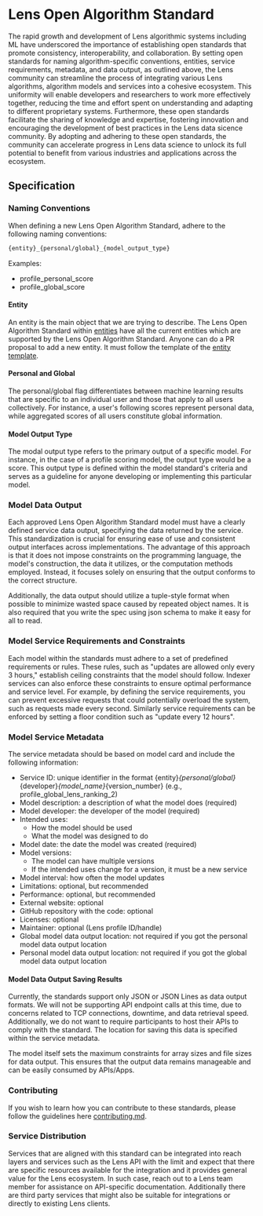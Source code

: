 # Lens Open Algorithm Standard

The rapid growth and development of Lens algorithmic systems including ML have underscored the importance of establishing open standards that promote consistency, interoperability, and collaboration. By setting open standards for naming algorithm-specific conventions, entities, service requirements, metadata, and data output, as outlined above, the Lens community can streamline the process of integrating various Lens algorithms, algorithm models and services into a cohesive ecosystem. This uniformity will enable developers and researchers to work more effectively together, reducing the time and effort spent on understanding and adapting to different proprietary systems. Furthermore, these open standards facilitate the sharing of knowledge and expertise, fostering innovation and encouraging the development of best practices in the Lens data sicence community. By adopting and adhering to these open standards, the community can accelerate progress in Lens data science to unlock its full potential to benefit from various industries and applications across the ecosystem.

## Specification

### Naming Conventions

When defining a new Lens Open Algorithm Standard, adhere to the following naming conventions:

```bash
{entity}_{personal/global}_{model_output_type}
```

Examples:

- profile_personal_score
- profile_global_score

#### Entity

An entity is the main object that we are trying to describe. The Lens Open Algorithm Standard within [entities](./entities) have all the current entities which are supported by the Lens Open Algorithm Standard. Anyone can do a PR proposal to add a new entity. It must follow the template of the [entity template](./entities/template.entity.md).

#### Personal and Global

The personal/global flag differentiates between machine learning results that are specific to an individual user and those that apply to all users collectively. For instance, a user's following scores represent personal data, while aggregated scores of all users constitute global information.

#### Model Output Type

The modal output type refers to the primary output of a specific model. For instance, in the case of a profile scoring model, the output type would be a score. This output type is defined within the model standard's criteria and serves as a guideline for anyone developing or implementing this particular model.

### Model Data Output

Each approved Lens Open Algorithm Standard model must have a clearly defined service data output, specifying the data returned by the service. This standardization is crucial for ensuring ease of use and consistent output interfaces across implementations. The advantage of this approach is that it does not impose constraints on the programming language, the model's construction, the data it utilizes, or the computation methods employed. Instead, it focuses solely on ensuring that the output conforms to the correct structure.

Additionally, the data output should utilize a tuple-style format when possible to minimize wasted space caused by repeated object names. It is also required that you write the spec using json schema to make it easy for all to read.

### Model Service Requirements and Constraints

Each model within the standards must adhere to a set of predefined requirements or rules. These rules, such as "updates are allowed only every 3 hours," establish ceiling constraints that the model should follow. Indexer services can also enforce these constraints to ensure optimal performance and service level. For example, by defining the service requirements, you can prevent excessive requests that could potentially overload the system, such as requests made every second. Similarly service requirements can be enforced by setting a floor condition such as "update every 12 hours".

### Model Service Metadata

The service metadata should be based on model card and include the following information:

- Service ID: unique identifier in the format {entity}_{personal/global}_{developer}_{model_name}_{version_number} (e.g., profile_global_lens_ranking_2)
- Model description: a description of what the model does (required)
- Model developer: the developer of the model (required)
- Intended uses:
  - How the model should be used
  - What the model was designed to do
- Model date: the date the model was created (required)
- Model versions:
  - The model can have multiple versions
  - If the intended uses change for a version, it must be a new service
- Model interval: how often the model updates
- Limitations: optional, but recommended
- Performance: optional, but recommended
- External website: optional
- GitHub repository with the code: optional
- Licenses: optional
- Maintainer: optional (Lens profile ID/handle)
- Global model data output location: not required if you got the personal model data output location
- Personal model data output location: not required if you got the global model data output location

#### Model Data Output Saving Results

Currently, the standards support only JSON or JSON Lines as data output formats. We will not be supporting API endpoint calls at this time, due to concerns related to TCP connections, downtime, and data retrieval speed. Additionally, we do not want to require participants to host their APIs to comply with the standard. The location for saving this data is specified within the service metadata.

The model itself sets the maximum constraints for array sizes and file sizes for data output. This ensures that the output data remains manageable and can be easily consumed by APIs/Apps.

### Contributing

If you wish to learn how you can contribute to these standards, please follow the guidelines here [contributing.md](./contributing.md).

### Service Distribution

Services that are aligned with this standard can be integrated into reach layers and services such as the Lens API with the limit and expect that there are specific resources available for the integration and it provides general value for the Lens ecosystem. In such case, reach out to a Lens team member for assistance on API-specific documentation. Additionally there are third party services that might also be suitable for integrations or directly to existing Lens clients.
